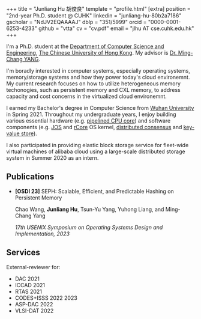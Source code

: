 +++
title = "Junliang Hu 胡俊良"
template = "profile.html"
[extra]
position = "2nd-year Ph.D. student @ CUHK"
linkedin = "junliang-hu-80b2a7186"
gscholar = "NdJV2EQAAAAJ"
dblp = "351/5999"
orcid = "0000-0001-6253-4233"
github = "vtta"
cv = "cv.pdf"
email = "jlhu AT cse.cuhk.edu.hk"
+++

<!-- <img src="avatar.png" alt="avatar" width="150"/> -->

I'm a Ph.D. student at the [Department of Computer Science and Engineering](https://www.cse.cuhk.edu.hk/), [The Chinese University of Hong Kong](https://www.cuhk.edu.hk/).
My advisor is [Dr. Ming-Chang YANG](http://www.cse.cuhk.edu.hk/~mcyang/).

I'm boradly interested in computer systems, especially operating systems, memory/storage systems and how they power today's cloud environemnt.
My current research focuses on how to utilize heterogeneous memory techonogies,
such as persistent memory and CXL memory,
to address capacity and cost concerns in the virtualized cloud environemnt.

I earned my Bachelor's degree in Computer Science from [Wuhan University](https://en.whu.edu.cn) in Spring 2021.
Throughout my undergraduate years, I enjoy building various essential
hardware (e.g. [pipelined CPU core](https://github.com/vtta/mips-cpu)) and
software components (e.g. [JOS](https://github.com/vtta/6.828) and [rCore](https://github.com/vtta/os) OS kernel, [distributed consensus](https://github.com/vtta/6.824) and [key-value store](https://github.com/vtta/kvs)).

I also participated in providing elastic block storage service for fleet-wide virtual machines of alibaba cloud using a large-scale distributed storage system in Summer 2020 as an intern.


## Publications

- **[OSDI 23]** SEPH: Scalable, Efficient, and Predictable Hashing on Persistent Memory
    [<i class="ti ti-article"></i>](https://www.usenix.org/conference/osdi23/presentation/wang-chao)
    [<i class="ti ti-code"></i>](https://github.com/cuhk-mass/SEPH)
    [<i class="ti ti-presentation"></i>](https://www.usenix.org/conference/osdi23/presentation/wang-chao)
    [<i class="ti ti-video"></i>](https://www.usenix.org/conference/osdi23/presentation/wang-chao)

    Chao Wang, **Junliang Hu**, Tsun-Yu Yang, Yuhong Liang, and Ming-Chang Yang

    *17th USENIX Symposium on Operating Systems Design and Implementation, 2023*


## Services

External-reviewer for:
- DAC 2021
- ICCAD 2021
- RTAS 2021
- CODES+ISSS 2022 2023
- ASP-DAC 2022
- VLSI-DAT 2022
